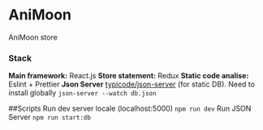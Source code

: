 # AniMoon
AniMoon store

### Stack
**Main framework:** React.js
**Store statement:** Redux
**Static code analise:** Eslint + Prettier
**Json Server** [typicode/json-server]('https://github.com/typicode/json-server') (for static DB). Need to install globally
`
json-server --watch db.json
`

##Scripts
Run dev server locale (localhost:5000)
`
npm run dev
`
Run JSON Server
`
npm run start:db
`

